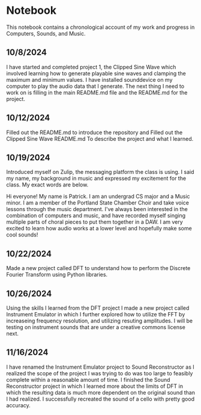 # Notebook

This notebook contains a chronological account of my work and progress in Computers, Sounds, and Music.


## 10/8/2024
I have started and completed project 1, the Clipped Sine Wave which involved learning how to generate playable
sine waves and clamping the maximum and minimum values. I have installed sounddevice on my computer to play
the audio data that I generate. The next thing I need to work on is filling in the main README.md file and
the README.md for the project.


## 10/12/2024
Filled out the README.md to introduce the repository and Filled out the Clipped Sine Wave README.md
To describe the project and what I learned.

## 10/19/2024
Introduced myself on Zulip, the messaging platform the class is using. I said my name, my background in music
and expressed my excitement for the class. My exact words are below.

Hi everyone! My name is Patrick. I am an undergrad CS major and a Music minor. I am a member of the Portland
State Chamber Choir and take voice lessons through the music department. I've always been interested in the
combination of computers and music, and have recorded myself singing multiple parts of choral pieces to put
them together in a DAW. I am very excited to learn how audio works at a lower level and hopefully make some
cool sounds!

## 10/22/2024
Made a new project called DFT to understand how to perform the Discrete Fourier Transform using Python libraries.

## 10/26/2024
Using the skills I learned from the DFT project I made a new project called Instrument Emulator in which I
further explored how to utilize the FFT by increaseing frequency resolution, and utilizing resuting
amplitudes. I will be testing on instrument sounds that are under a creative commons license next.

## 11/16/2024
I have renamed the Instrument Emulator project to Sound Reconstructor as I realized the 
scope of the project I was trying to do was too large to feasibly complete within a reasonable amount
of time. I finished the Sound Reconstructor project in which I learned more about the limits of DFT in which
the resulting data is much more dependent on the original sound than I had realized. I successfully recreated
the sound of a cello with pretty good accuracy.
